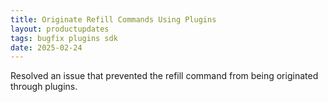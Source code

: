 ```yaml
---
title: Originate Refill Commands Using Plugins
layout: productupdates
tags: bugfix plugins sdk  
date: 2025-02-24
---
```

Resolved an issue that prevented the refill command from being originated through plugins.
